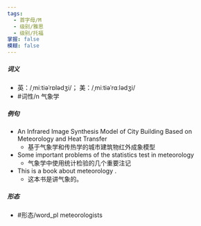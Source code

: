 ```yaml
---
tags:
  - 首字母/M
  - 级别/雅思
  - 级别/托福
掌握: false
模糊: false
---
```

##### 词义
- 英：/ˌmiːtiəˈrɒlədʒi/； 美：/ˌmiːtiəˈrɑːlədʒi/
- #词性/n  气象学
##### 例句
- An Infrared Image Synthesis Model of City Building Based on Meteorology and Heat Transfer
	- 基于气象学和传热学的城市建筑物红外成象模型
- Some important problems of the statistics test in meteorology
	- 气象学中使用统计检验的几个重要注记
- This is a book about meteorology .
	- 这本书是讲气象的。
##### 形态
- #形态/word_pl meteorologists
